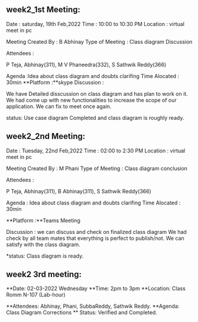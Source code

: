 ## week2_1st Meeting:

Date : saturday, 19th Feb,2022
Time : 10:00 to 10:30 PM
Location : virtual meet in pc

Meeting Created By : B Abhinay
Type of Meeting : Class diagram Discussion

Attendees :

P Teja, Abhinay(311), M V Phaneedra(332), S Sathwik Reddy(366)

Agenda :Idea about class diagram and doubts clarifing
Time Alocated : 30min
**Platform :**skype
Discussion :

We have Detailed disscussion on class diagram and has plan to work on it.
We had come up with new functionalities to increase the scope of our application.
We can fix to meet once again.

status: Use case diagram Completed and class diagram is roughly ready.


## week2_2nd Meeting:
Date : Tuesday, 22nd Feb,2022
Time : 02:00 to 2:30 PM
Location : virtual meet in pc

Meeting Created By : M Phani
Type of Meeting : Class diagram conclusion

Attendees :

P Teja, Abhinay(311), B Abhinay(311), S Sathwik Reddy(366)

Agenda :
         Idea about class diagram and doubts clarifing
Time Alocated : 30min

**Platform :**Teams Meeting

Discussion :
we can discuss and check on finalized class diagram
We had check by all team mates that everything is perfect to publish/not.
We can satisfy with the class diagram.

*status: Class diagram is ready.

## week2 3rd meeting:
 **Date: 02-03-2022 Wednesday
 **Time: 2pm to 3pm
 **Location: Class Romm N-107 (Lab-hour)
 
 **Attendees: Abhinay, Phani, SubbaReddy, Sathwik Reddy.
 **Agenda: Class Diagram Corrections
 ** Status: Verified and Completed.
 
